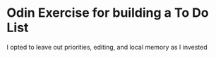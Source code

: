 # Odin Exercise for building a To Do List

I opted to leave out priorities, editing, and local memory as I invested
